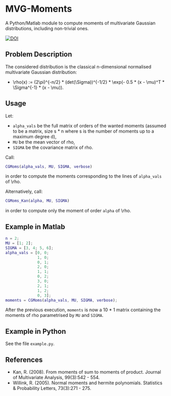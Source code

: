# MVG-Moments
A Python/Matlab module to compute moments of multivariate Gaussian distributions, including non-trivial ones.

[![DOI](https://zenodo.org/badge/DOI/10.5281/zenodo.1420234.svg)](https://doi.org/10.5281/zenodo.1420234)

## Problem Description
The considered distribution is the classical n-dimensional normalised multivariate Gaussian distribution:
- \rho(x) := (2\pi)^{-n/2} * (det(\Sigma))^{-1/2} * \exp(- 0.5 * (x - \mu)^T * \Sigma^{-1} * (x - \mu)).

## Usage
Let:
- `alpha_vals` be the full matrix of orders of the wanted moments (assumed to be a matrix, size s * n where s is the number of moments up to a maximum degree d),
- `MU` be the mean vector of rho,
- `SIGMA` be the covariance matrix of rho.

Call:
```matlab
CGMoms(alpha_vals, MU, SIGMA, verbose)
```
in order to compute the moments corresponding to the lines of `alpha_vals` of \rho.  

Alternatively, call:
```matlab
CGMoms_Kan(alpha, MU, SIGMA)
```
in order to compute only the moment of order `alpha` of \rho.

## Example in Matlab
```matlab
n = 2;
MU = [1; 2];
SIGMA = [3, 4; 5, 6];
alpha_vals = [0, 0;
              1, 0;
              0, 1;
              2, 0;
              1, 1;
              0, 2;
              3, 0;
              2, 1;
              1, 2;
              0, 3];
moments = CGMoms(alpha_vals, MU, SIGMA, verbose);
```
After the previous execution, `moments` is now a 10 * 1 matrix containing the moments of rho parametrised by `MU` and `SIGMA`.

## Example in Python
See the file `example.py`.

## References
- Kan, R. (2008). From moments of sum to moments of product. Journal of Multivariate Analysis, 99(3):542 - 554.
- Willink, R. (2005). Normal moments and hermite polynomials. Statistics & Probability Letters, 73(3):271 - 275.
